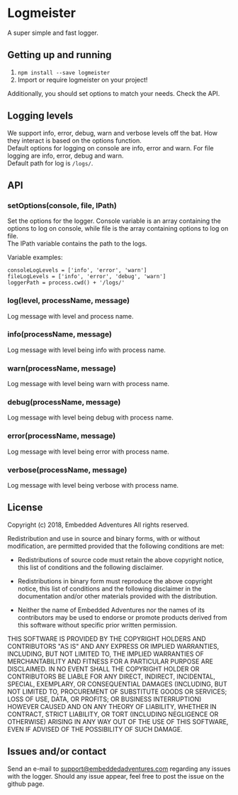 # Logmeister

A super simple and fast logger.

## Getting up and running

1. `npm install --save logmeister`
2. Import or require logmeister on your project!

Additionally, you should set options to match your needs. Check the API.

## Logging levels

We support info, error, debug, warn and verbose levels off the bat. How they interact is based on the options function.  
Default options for logging on console are info, error and warn. For file logging are info, error, debug and warn.  
Default path for log is `/logs/`.

## API

### setOptions(console, file, lPath)
Set the options for the logger. Console variable is an array containing the options to log on console, while file is the array containing options to log on file.  
The lPath variable contains the path to the logs.  

Variable examples:
```
consoleLogLevels = ['info', 'error', 'warn']
fileLogLevels = ['info', 'error', 'debug', 'warn']
loggerPath = process.cwd() + '/logs/'
```

### log(level, processName, message)

Log message with level and process name.

### info(processName, message)

Log message with level being info with process name.

### warn(processName, message)

Log message with level being warn with process name.

### debug(processName, message)

Log message with level being debug with process name.

### error(processName, message)

Log message with level being error with process name.

### verbose(processName, message)

Log message with level being verbose with process name.

## License

Copyright (c) 2018, Embedded Adventures
All rights reserved.

Redistribution and use in source and binary forms, with or without
modification, are permitted provided that the following conditions are met:

- Redistributions of source code must retain the above copyright notice,
  this list of conditions and the following disclaimer.

- Redistributions in binary form must reproduce the above copyright
  notice, this list of conditions and the following disclaimer in the
  documentation and/or other materials provided with the distribution.

- Neither the name of Embedded Adventures nor the names of its contributors
  may be used to endorse or promote products derived from this software
  without specific prior written permission.
 
THIS SOFTWARE IS PROVIDED BY THE COPYRIGHT HOLDERS AND CONTRIBUTORS "AS IS"
AND ANY EXPRESS OR IMPLIED WARRANTIES, INCLUDING, BUT NOT LIMITED TO, THE
IMPLIED WARRANTIES OF MERCHANTABILITY AND FITNESS FOR A PARTICULAR PURPOSE
ARE DISCLAIMED. IN NO EVENT SHALL THE COPYRIGHT HOLDER OR CONTRIBUTORS BE
LIABLE FOR ANY DIRECT, INDIRECT, INCIDENTAL, SPECIAL, EXEMPLARY, OR
CONSEQUENTIAL DAMAGES (INCLUDING, BUT NOT LIMITED TO, PROCUREMENT OF
SUBSTITUTE GOODS OR SERVICES; LOSS OF USE, DATA, OR PROFITS; OR BUSINESS
INTERRUPTION) HOWEVER CAUSED AND ON ANY THEORY OF LIABILITY, WHETHER IN 
CONTRACT, STRICT LIABILITY, OR TORT (INCLUDING NEGLIGENCE OR OTHERWISE) 
ARISING IN ANY WAY OUT OF THE USE OF THIS SOFTWARE, EVEN IF ADVISED OF 
THE POSSIBILITY OF SUCH DAMAGE.

## Issues and/or contact

Send an e-mail to support@embeddedadventures.com regarding any issues with the logger. Should any issue appear, feel free to post the issue on the github page.